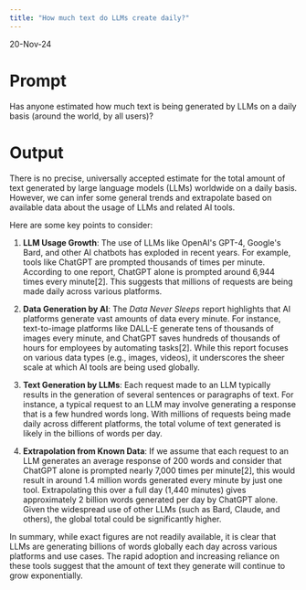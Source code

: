 ```yaml
---
title: "How much text do LLMs create daily?"
---
```


 20-Nov-24

# Prompt

Has anyone estimated how much text is being generated by LLMs on a daily basis (around the world, by all users)?

# Output

There is no precise, universally accepted estimate for the total amount of text generated by large language models (LLMs) worldwide on a daily basis. However, we can infer some general trends and extrapolate based on available data about the usage of LLMs and related AI tools.

Here are some key points to consider:

1. **LLM Usage Growth**: The use of LLMs like OpenAI's GPT-4, Google's Bard, and other AI chatbots has exploded in recent years. For example, tools like ChatGPT are prompted thousands of times per minute. According to one report, ChatGPT alone is prompted around 6,944 times every minute[2]. This suggests that millions of requests are being made daily across various platforms.

2. **Data Generation by AI**: The *Data Never Sleeps* report highlights that AI platforms generate vast amounts of data every minute. For instance, text-to-image platforms like DALL-E generate tens of thousands of images every minute, and ChatGPT saves hundreds of thousands of hours for employees by automating tasks[2]. While this report focuses on various data types (e.g., images, videos), it underscores the sheer scale at which AI tools are being used globally.

3. **Text Generation by LLMs**: Each request made to an LLM typically results in the generation of several sentences or paragraphs of text. For instance, a typical request to an LLM may involve generating a response that is a few hundred words long. With millions of requests being made daily across different platforms, the total volume of text generated is likely in the billions of words per day.

4. **Extrapolation from Known Data**: If we assume that each request to an LLM generates an average response of 200 words and consider that ChatGPT alone is prompted nearly 7,000 times per minute[2], this would result in around 1.4 million words generated every minute by just one tool. Extrapolating this over a full day (1,440 minutes) gives approximately 2 billion words generated per day by ChatGPT alone. Given the widespread use of other LLMs (such as Bard, Claude, and others), the global total could be significantly higher.

In summary, while exact figures are not readily available, it is clear that LLMs are generating billions of words globally each day across various platforms and use cases. The rapid adoption and increasing reliance on these tools suggest that the amount of text they generate will continue to grow exponentially.

 
